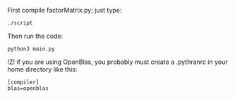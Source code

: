 First compile factorMatrix.py; just type:
```
./script
```
Then run the code:
```
python3 main.py
```
!Z! if you are using OpenBlas, you probably must create  a .pythranrc in your home directory like this:

```
[compiler]
blas=openblas
```
